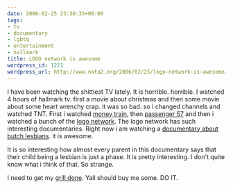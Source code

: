 ```yaml
---
date: 2006-02-25 23:30:33+00:00
tags:
- tv
- documentary
- lgbtq
- entertainment
- hallmark
title: LOGO network is awesome
wordpress_id: 1221
wordpress_url: http://www.nata2.org/2006/02/25/logo-network-is-awesome/
---
```


I have been watching the shittiest TV lately. It is horrible. horrible. I watched 4 hours of hallmark tv. first a movie about christmas and then some movie about some heart wrenchy crap. it was so bad. so i changed channels and watched TNT. First i watched <a href="http://imdb.com/title/tt0113845/">money train</a>, then <a href="http://imdb.com/title/tt0105104/">passenger 57</a> and then i watched a bunch of the <a href="http://www.logoonline.com/">logo network</a>. The logo network has such interesting documentaries. Right now i am watching a <a href="http://imdb.com/title/tt0462757/">documentary about butch lesbians</a>. it is awesome.

It is so interesting how almost every parent in this documentary says that their child being a lesbian is just a phase. It is pretty interesting. I don't quite know what i think of that. So strange.

I need to get my <a href="http://www.mrbling.com">grill done</a>. Yall should buy me some. DO IT.